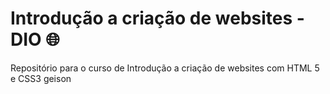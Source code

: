 # Introdução a criação de websites -DIO :globe_with_meridians:
Repositório para o curso de Introdução a criação de websites com HTML 5 e CSS3
geison